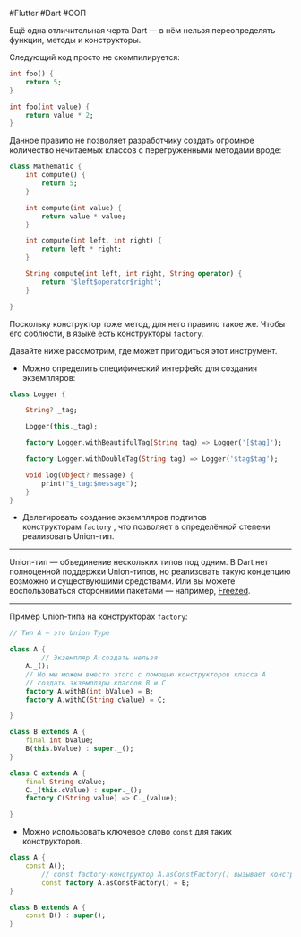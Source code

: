 #Flutter #Dart #ООП 

Ещё одна отличительная черта Dart — в нём нельзя переопределять функции, методы и конструкторы.

Следующий код просто не скомпилируется:

```dart
int foo() {
	return 5;
}

int foo(int value) {
	return value * 2;
}
```

Данное правило не позволяет разработчику создать огромное количество нечитаемых классов с перегруженными методами вроде:

```dart
class Mathematic {
	int compute() {
		return 5;
	}

	int compute(int value) {
		return value * value;
	}

	int compute(int left, int right) {
		return left * right;
	}

	String compute(int left, int right, String operator) {
		return '$left$operator$right';
	}

}
```

Поскольку конструктор тоже метод, для него правило такое же. Чтобы его соблюсти, в языке есть конструкторы `factory`.

Давайте ниже рассмотрим, где может пригодиться этот инструмент.

- Можно определить специфический интерфейс для создания экземпляров:

```dart
class Logger {

	String? _tag;

	Logger(this._tag);

	factory Logger.withBeautifulTag(String tag) => Logger('[$tag]');

	factory Logger.withDoubleTag(String tag) => Logger('$tag$tag');

	void log(Object? message) {
		print("$_tag:$message");
	}
}
```

- Делегировать создание экземпляров подтипов конструкторам `factory` , что позволяет в определённой степени реализовать Union-тип.

*************************************************************
Union-тип — объединение нескольких типов под одним. В Dart нет полноценной поддержки Union-типов, но реализовать такую концепцию возможно и существующими средствами. Или вы можете воспользоваться сторонними пакетами — например, [Freezed](https://pub.dev/packages/freezed#union-types-and-sealed-classes).
*************************************************************

Пример Union-типа на конструкторах `factory`:

```dart
// Тип A — это Union Type

class A {
		// Экземпляр A создать нельзя
	A._();
	// Но мы можем вместо этого с помощью конструкторов класса A
	// создать экземпляры классов B и C
	factory A.withB(int bValue) = B;
	factory A.withC(String cValue) = C;

}

class B extends A {
	final int bValue;
	B(this.bValue) : super._();
}

class C extends A {
	final String cValue;
	C._(this.cValue) : super._();
	factory C(String value) => C._(value);

}
```

- Можно использовать ключевое слово `const` для таких конструкторов.

```dart
class A {
	const A();
		// const factory-конструктор A.asConstFactory() вызывает конструктор const B()
		const factory A.asConstFactory() = B;
}

class B extends A {
	const B() : super();
}
```

